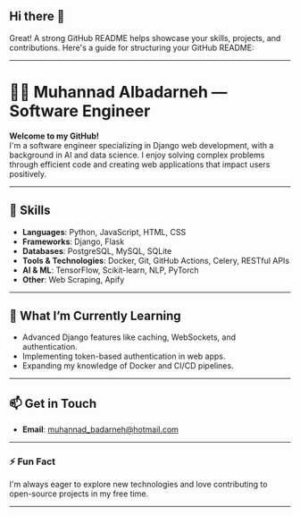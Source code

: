## Hi there 👋

Great! A strong GitHub README helps showcase your skills, projects, and contributions. Here's a guide for structuring your GitHub README:

---

# 🧑‍💻 **Muhannad Albadarneh** — Software Engineer

**Welcome to my GitHub!**  
I'm a software engineer specializing in Django web development, with a background in AI and data science. I enjoy solving complex problems through efficient code and creating web applications that impact users positively.

---

## 🔧 **Skills**

- **Languages**: Python, JavaScript, HTML, CSS
- **Frameworks**: Django, Flask
- **Databases**: PostgreSQL, MySQL, SQLite
- **Tools & Technologies**: Docker, Git, GitHub Actions, Celery, RESTful APIs
- **AI & ML**: TensorFlow, Scikit-learn, NLP, PyTorch
- **Other**: Web Scraping, Apify



---

## 🌱 **What I’m Currently Learning**

- Advanced Django features like caching, WebSockets, and authentication.
- Implementing token-based authentication in web apps.
- Expanding my knowledge of Docker and CI/CD pipelines.

---

## 📫 **Get in Touch**

- **Email**: muhannad_badarneh@hotmail.com


---

### ⚡ Fun Fact  
I'm always eager to explore new technologies and love contributing to open-source projects in my free time.

---

